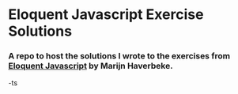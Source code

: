 # Eloquent Javascript Exercise Solutions

### A repo to host the solutions I wrote to the exercises from [Eloquent Javascript](http://eloquentjavascript.net/) by Marijn Haverbeke.

-ts
